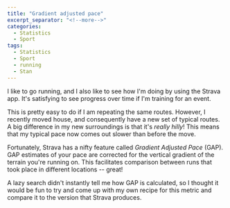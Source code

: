 ```yaml
---
title: "Gradient adjusted pace"
excerpt_separator: "<!--more-->"
categories:
  - Statistics
  - Sport
tags:
  - Statistics
  - Sport
  - running
  - Stan
---
```


I like to go running, and I also like to see how I'm doing by using the Strava app.
It's satisfying to see progress over time if I'm training for an event.

This is pretty easy to do if I am repeating the same routes.
However, I recently moved house, and consequently have a new set of typical routes.
A big difference in my new surroundings is that it's *really hilly*!
This means that my typical pace now comes out slower than before the move.

Fortunately, Strava has a nifty feature called *Gradient Adjusted Pace* (GAP).
GAP estimates of your pace are corrected for the vertical gradient of the terrain you're running on.
This facilitates comparison between runs that took place in different locations -- great!

A lazy search didn't instantly tell me how GAP is calculated, so I thought it would be fun to try and come up with my own recipe for this metric and compare it to the version that Strava produces.


